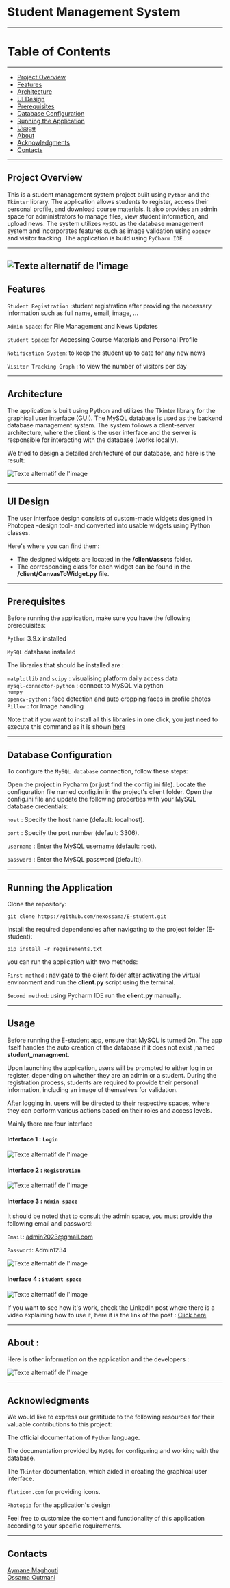 # Student Management System
---

# Table of Contents
---

- [Project Overview](#project-overview)
- [Features](#features)
- [Architecture](#architecture)
- [UI Design](#ui-design)
- [Prerequisites](#prerequisites)
- [Database Configuration](#database-configuration)
- [Running the Application](#running-the-application)
- [Usage](#usage)
- [About](#about)
- [Acknowledgments](#acknowledgments)
- [Contacts](#contacts)


---

## Project Overview

This is a student management system project built using `Python` and the `Tkinter` library. The application allows students to register, access their personal profile, and download course materials. It also provides an admin space for administrators to manage files, view student information, and upload news. The system utilizes `MySQL` as the database management system and incorporates features such as image validation using `opencv` and visitor tracking. The application is build using  `PyCharm IDE`.

---
![Texte alternatif de l'image](images/logo.png)
---

## Features

`Student Registration` :student registration after providing the necessary information such as full name, email, image, ...

`Admin Space`: for File Management and News Updates

`Student Space`: for Accessing Course Materials and Personal Profile

`Notification System`: to keep the student up to date for any new news

`Visitor Tracking Graph` : to view the number of visitors per day

---

## Architecture

The application is built using Python and utilizes the Tkinter library for the graphical user interface (GUI). The MySQL database is used as the backend database management system. The system follows a client-server architecture, where the client is the user interface and the server is responsible for interacting with the database (works locally).

We tried to design a detailed architecture of our database, and here is the result:

![Texte alternatif de l'image](images/E_R.png)

---

## UI Design

The user interface design consists of custom-made widgets designed in Photopea -design tool- and converted into usable widgets using Python classes.

Here's where you can find them:

- The designed widgets are located in the **/client/assets** folder.
- The corresponding class for each widget can be found in the **/client/CanvasToWidget.py** file.


---


## Prerequisites

Before running the application, make sure you have the following prerequisites:

`Python` 3.9.x installed 

`MySQL` database installed

The libraries that should be installed are :

`matplotlib` and `scipy` : visualising platform daily access data\
`mysql-connector-python` : connect to MySQL via python\
`numpy`\
`opencv-python` : face detection and auto cropping faces in profile photos\
`Pillow` : for Image handling

Note that if you want to install all this libraries in one click, you just need to execute this command as it is shown [here](#running-the-application)

---

## Database Configuration

To configure the `MySQL database` connection, follow these steps:

Open the project in Pycharm (or just find the config.ini file).
Locate the configuration file named config.ini in the project's client folder.
Open the config.ini file and update the following properties with your MySQL database credentials:

`host` : Specify the host name (default: localhost).

`port` : Specify the port number (default: 3306).

`username` : Enter the MySQL username (default: root).

`password` : Enter the MySQL password (default:).

---

## Running the Application

Clone the repository:

`git clone https://github.com/nexossama/E-student.git`

Install the required dependencies after navigating to the project folder (E-student):

`pip install -r requirements.txt`

you can run the application with two methods: 

`First method` : navigate to the client folder after activating the virtual environment and run the **client.py** script using the terminal.

`Second method`: using Pycharm IDE run the **client.py** manually.

---

## Usage

Before running the E-student app, ensure that MySQL is turned On. The app itself handles the auto creation of the database if it does not exist ,named **student_managment**.

Upon launching the application, users will be prompted to either log in or register, depending on whether they are an admin or a student. During the registration process, students are required to provide their personal information, including an image of themselves for validation.

After logging in, users will be directed to their respective spaces, where they can perform various actions based on their roles and access levels.

Mainly there are four interface

#### Interface 1 : `Login`

![Texte alternatif de l'image](images/login.png)

#### Interface 2 : `Registration`

![Texte alternatif de l'image](images/registration.png)

#### Interface 3 : `Admin space`

It should be noted that to consult the admin space, you must provide the following email and password:

`Email`: admin2023@gmail.com

`Password`: Admin1234

![Texte alternatif de l'image](images/admin.png)

#### Inerface 4 : `Student space`

![Texte alternatif de l'image](images/student.png)


If you want to see how it's work, check the LinkedIn post where there is a video explaining how to use it, here it is the link of the post  : <a href="https://www.linkedin.com/feed/update/urn:li:activity:7086787315267723264/" target="_blank">Click here</a>

---

## About : 
Here is other information on the application and the developers :

![Texte alternatif de l'image](images/about.png)

---

## Acknowledgments
We would like to express our gratitude to the following resources for their valuable contributions to this project:

The official documentation of `Python` language.

The documentation provided by `MySQL` for configuring and working with the database.

The `Tkinter` documentation, which aided in creating the graphical user interface.

`flaticon.com` for providing icons.

`Photopia`  for the application's design


Feel free to customize the content and functionality of this application according to your specific requirements.

---

## Contacts

<a href="https://www.linkedin.com/in/aymane-maghouti/" target="_blank">Aymane Maghouti</a><br>
<a href="https://www.linkedin.com/in/ossama-outmani/" target="_blank">Ossama Outmani</a>
